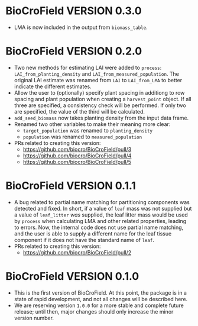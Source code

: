 <!--
This file should document all pull requests and all user-visible changes.

When a pull request is completed, changes made should be added to a section at
the top of this file called "# Unreleased". All changes should be categorized
under "## MAJOR CHANGES", "## MINOR CHANGES", or "## BUG FIXES" following the
major.minor.patch structure of semantic versioning. When applicable, entries
should include direct links to the relevant pull requests.

Then, when a new release is made, "# Unreleased" should be replaced by a heading
with the new version number, such as "# CHANGES IN BioCroField VERSION 2.0.0."
This section will combine all of the release notes from all of the pull requests
merged in since the previous release.

Subsequent commits will then include a new "Unreleased" section in preparation
for the next release.
-->

# BioCroField VERSION 0.3.0

- LMA is now included in the output from `biomass_table`.

# BioCroField VERSION 0.2.0

- Two new methods for estimating LAI were added to `process`:
  `LAI_from_planting_density` and `LAI_from_measured_population`. The original
  LAI estimate was renamed from `LAI` to `LAI_from_LMA` to better indicate the
  different estimates.
- Allow the user to (optionally) specify plant spacing in additiong to row
  spacing and plant population when creating a `harvest_point` object. If all
  three are specified, a consistency check will be performed. If only two are
  specified, the value of the third will be calculated.
- `add_seed_biomass` now takes planting density from the input data frame.
- Renamed two other variables to make their meaning more clear:
  - `target_population` was renamed to `planting_density`
  - `population` was renamed to `measured_population`
- PRs related to creating this version:
  - https://github.com/biocro/BioCroField/pull/3
  - https://github.com/biocro/BioCroField/pull/4
  - https://github.com/biocro/BioCroField/pull/5

# BioCroField VERSION 0.1.1

- A bug related to partial name matching for partitioning components was
  detected and fixed. In short, if a value of `leaf` mass was not supplied but
  a value of `leaf_litter` _was_ supplied, the leaf litter mass would be used by
  `process` when calculating LMA and other related properties, leading to
  errors. Now, the internal code does not use partial name matching, and the
  user is able to supply a different name for the leaf tissue component if it
  does not have the standard name of `leaf`.
- PRs related to creating this version:
  - https://github.com/biocro/BioCroField/pull/2

# BioCroField VERSION 0.1.0

- This is the first version of BioCroField. At this point, the package is in a
  state of rapid development, and not all changes will be described here.
- We are reserving version `1.0.0` for a more stable and complete future
  release; until then, major changes should only increase the minor version
  number.
